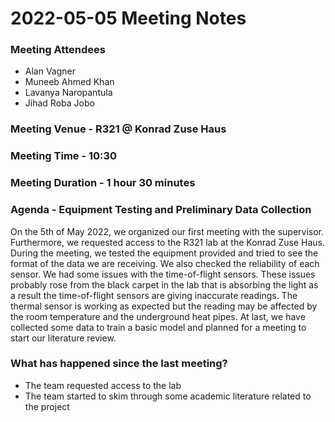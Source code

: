 # 2022-05-05 Meeting Notes

### Meeting Attendees

- Alan Vagner
- Muneeb Ahmed Khan
- Lavanya Naropantula
- Jihad Roba Jobo

### Meeting Venue - R321 @ Konrad Zuse Haus

### **Meeting Time - 10:30**

### Meeting Duration - 1 hour 30 minutes

### Agenda - Equipment Testing and P**reliminary** Data Collection

On the 5th of May 2022, we organized our first meeting with the supervisor. Furthermore, we requested access to the R321 lab at the Konrad Zuse Haus. During the meeting, we tested the equipment provided and tried to see the format of the data we are receiving. We also checked the reliability of each sensor. We had some issues with the time-of-flight sensors. These issues probably rose from the black carpet in the lab that is absorbing the light as a result the time-of-flight sensors are giving inaccurate readings. The thermal sensor is working as expected but the reading may be affected by the room temperature and the underground heat pipes. At last, we have collected some data to train a basic model and planned for a meeting to start our literature review. 

### What has happened since the last meeting?

- The team requested access to the lab
- The team started to skim through some academic literature related to the project